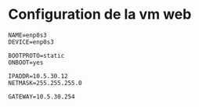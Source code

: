 # Configuration de la vm web

```
NAME=enp0s3
DEVICE=enp0s3

BOOTPROTO=static
ONBOOT=yes

IPADDR=10.5.30.12
NETMASK=255.255.255.0

GATEWAY=10.5.30.254
```